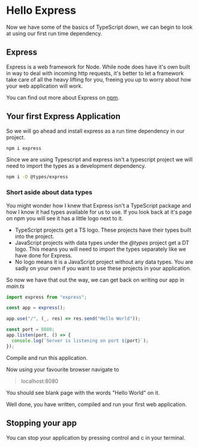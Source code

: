 # Hello Express

Now we have some of the basics of TypeScript down, we can begin to look at using our first run time dependency.

## Express

Express is a web framework for Node. While node does have it's own built in way to deal with incoming http requests, it's better to let a framework take care of all the heavy lifting for you, freeing you up to worry about how your web application will work.

You can find out more about Express on [npm](https://www.npmjs.com/package/express).

## Your first Express Application

So we will go ahead and install express as a run time dependency in our project.

``` bash
npm i express
```

Since we are using Typescript and express isn't a typescript project we will need to import the types as a development dependency.

``` bash
npm i -D @types/express
```

### Short aside about data types

You might wonder how I knew that Express isn't a TypeScript package and how I know it had types available for us to use.
If you look back at it's page on npm you will see it has a little logo next to it.

- TypeScript projects get a TS logo. These projects have their types built into the project.
- JavaScript projects with data types under the _@types_ project get a DT logo. This means you will need to import the types separately like we have done for Express.
- No logo means it is a JavaScript project without any data types. You are sadly on your own if you want to use these projects in your application.

So now we have that out the way, we can get back on writing our app in _main.ts_

``` typescript
import express from "express";

const app = express();

app.use("/", (_, res) => res.send("Hello World"));

const port = 8080;
app.listen(port, () => {
  console.log(`Server is listening on port ${port}`);
});
```

Compile and run this application.

Now using your favourite browser navigate to
> localhost:8080

You should see blank page with the words "Hello World" on it.

Well done, you have written, compiled and run your first web application.

## Stopping your app

You can stop your application by pressing control and c in your terminal.